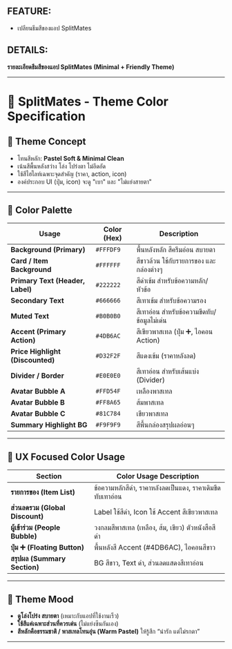 ## FEATURE:

- เปลียนธีมสีของแอป SplitMates

## DETAILS:

**รายละเอียดธีมสีของแอป SplitMates (Minimal + Friendly Theme)**

---

# 🎨 SplitMates - Theme Color Specification

## 🎯 Theme Concept

* โทนสีหลัก: **Pastel Soft & Minimal Clean**
* เน้นสีพื้นหลังสว่าง โล่ง โปร่งตา ไม่อึดอัด
* ใช้สีไฮไลท์เฉพาะจุดสำคัญ (ราคา, action, icon)
* องค์ประกอบ UI (ปุ่ม, icon) จะดู "เบา" และ "ไม่แย่งสายตา"

---

## 🎨 Color Palette

| Usage                            | Color (Hex) | Description                                 |
| -------------------------------- | ----------- | ------------------------------------------- |
| **Background (Primary)**         | `#FFFDF9`   | พื้นหลังหลัก สีครีมอ่อน สบายตา              |
| **Card / Item Background**       | `#FFFFFF`   | สีขาวล้วน ใช้กับรายการของ และกล่องต่างๆ     |
| **Primary Text (Header, Label)** | `#222222`   | สีดำเข้ม สำหรับข้อความหลัก/หัวข้อ           |
| **Secondary Text**               | `#666666`   | สีเทาเข้ม สำหรับข้อความรอง                  |
| **Muted Text**                   | `#B0B0B0`   | สีเทาอ่อน สำหรับข้อความขีดทับ/ข้อมูลไม่เด่น |
| **Accent (Primary Action)**      | `#4DB6AC`   | สีเขียวพาสเทล (ปุ่ม ➕, ไอคอน Action)        |
| **Price Highlight (Discounted)** | `#D32F2F`   | สีแดงเข้ม (ราคาหลังลด)                      |
| **Divider / Border**             | `#E0E0E0`   | สีเทาอ่อน สำหรับเส้นแบ่ง (Divider)          |
| **Avatar Bubble A**              | `#FFD54F`   | เหลืองพาสเทล                                |
| **Avatar Bubble B**              | `#FF8A65`   | ส้มพาสเทล                                   |
| **Avatar Bubble C**              | `#81C784`   | เขียวพาสเทล                                 |
| **Summary Highlight BG**         | `#F9F9F9`   | สีพื้นกล่องสรุปผลอ่อนๆ                      |

---

## 🧠 UX Focused Color Usage

| Section                         | Color Usage Description                                   |
| ------------------------------- | --------------------------------------------------------- |
| **รายการของ (Item List)**       | ข้อความหลักสีดำ, ราคาหลังลดเป็นแดง, ราคาเดิมขีดทับเทาอ่อน |
| **ส่วนลดรวม (Global Discount)** | Label ใช้สีดำ, Icon ใช้ Accent สีเขียวพาสเทล              |
| **ผู้เข้าร่วม (People Bubble)** | วงกลมสีพาสเทล (เหลือง, ส้ม, เขียว) ตัวหนังสือสีดำ         |
| **ปุ่ม ➕ (Floating Button)**    | พื้นหลังสี Accent (#4DB6AC), ไอคอนสีขาว                   |
| **สรุปผล (Summary Section)**    | BG สีขาว, Text ดำ, ส่วนลดแสดงสีเทาอ่อน                    |

---

## 🎨 Theme Mood

* **ดูโล่งโปร่ง สบายตา** (เหมาะกับแอปที่ใช้งานเร็ว)
* **ใช้สีแค่เฉพาะส่วนที่ควรเด่น** (ไม่แย่งซีนกันเอง)
* **สีหลักคือธรรมชาติ / พาสเทลโทนอุ่น (Warm Pastel)** ให้รู้สึก “น่ารัก แต่ไม่รกตา”

---
